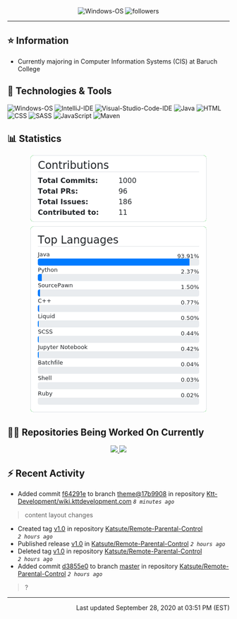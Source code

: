 <div align="center">
    <img 
        src="https://img.shields.io/badge/OS-Windows-informational?style=for-the-badge&color=3278be"
        alt="Windows-OS">
    <img 
        src="https://img.shields.io/github/followers/katsute?color=3278be&style=for-the-badge"
        alt="followers">
</div>

<hr>

## ⭐ Information

 - Currently majoring in Computer Information Systems (CIS) at Baruch College

## 🔧 Technologies & Tools

<img 
    src="https://img.shields.io/badge/OS-Windows-informational?style=flat-square&color=3278be"
    alt="Windows-OS">
<img 
    src="https://img.shields.io/badge/Editor-IntelliJ_IDEA-informational?style=flat-square&logo=intellij-idea&logoColor=white&color=3278be"
    alt="IntelliJ-IDE">
<img 
    src="https://img.shields.io/badge/Editor-Visual_Studio_Code-informational?style=flat-square&logo=Visual-Studio-Code&logoColor=white&color=3278be"
    alt="Visual-Studio-Code-IDE">
<img 
    src="https://img.shields.io/badge/Code-Java-informational?style=flat-square&logo=java&logoColor=white&color=3278be"
    alt="Java">
<img 
    src="https://img.shields.io/badge/Code-HTML-informational?style=flat-square&logo=html5&logoColor=white&color=3278be"
    alt="HTML">
<img 
    src="https://img.shields.io/badge/Code-CSS-informational?style=flat-square&logo=css-wizardry&logoColor=white&color=3278be"
    alt="CSS">
<img 
    src="https://img.shields.io/badge/Code-SASS-informational?style=flat-square&logo=sass&logoColor=white&color=3278be"
    alt="SASS">
<img 
    src="https://img.shields.io/badge/Code-JavaScript-informational?style=flat-square&logo=javascript&logoColor=white&color=3278be"
    alt="JavaScript">
<img 
    src="https://img.shields.io/badge/Tools-Maven-informational?style=flat-square&logo=apache-maven&logoColor=white&color=3278be"
    alt="Maven">

## 📊 Statistics
<div align="center">
    <a href="https://github.com/Katsute/Katsute/">
        <img src="https://github.com/Katsute/Katsute/blob/master/contributions.png">
    </a>
    <a href="https://github.com/Katsute/Katsute/">
        <img src="https://github.com/Katsute/Katsute/blob/master/languages.png">
    </a>
</div>

## 👨‍💻 Repositories Being Worked On Currently
<div align="center">
    <a href="https://github.com/Ktt-Development/ktt-development.github.io">
        <img
            src="https://github-readme-stats.vercel.app/api/pin/?username=ktt-development&repo=ktt-development.github.io&show_owner=true&title_color=3278be&text_color=202020">
    </a>
    <a href="https://github.com/Ktt-Development/rexedia">
        <img
            src="https://github-readme-stats.vercel.app/api/pin/?username=Ktt-Development&repo=rexedia&show_owner=true&title_color=3278be&text_color=202020">
    </a>
</div>

## ⚡ Recent Activity

 - Added commit [f64291e](https://github.com/Ktt-Development/wiki.kttdevelopment.com/commit/f64291ec788a1528718a7f3df81b22275d356d70) to branch [theme@17b9908](https://github.com/Ktt-Development/wiki.kttdevelopment.com/tree/theme@17b9908) in repository [Ktt-Development/wiki.kttdevelopment.com](https://github.com/Ktt-Development/wiki.kttdevelopment.com)  *`8 minutes ago`*
  > content layout changes
 - Created tag [v1.0](https://github.com/Katsute/Remote-Parental-Control/tree/v1.0) in repository [Katsute/Remote-Parental-Control](https://github.com/Katsute/Remote-Parental-Control) *`2 hours ago`*
 - Published release [v1.0](https://github.com/Katsute/Remote-Parental-Control/releases/tag/v1.0) in [Katsute/Remote-Parental-Control](https://github.com/Katsute/Remote-Parental-Control)  *`2 hours ago`*
 - Deleted tag [v1.0](https://github.com/Katsute/Remote-Parental-Control/tree/v1.0) in repository [Katsute/Remote-Parental-Control](https://github.com/Katsute/Remote-Parental-Control) *`2 hours ago`*
 - Added commit [d3855e0](https://github.com/Katsute/Remote-Parental-Control/commit/d3855e04a74f289ef34ed8d9a98f0735aa3643e4) to branch [master](https://github.com/Katsute/Remote-Parental-Control/tree/master) in repository [Katsute/Remote-Parental-Control](https://github.com/Katsute/Remote-Parental-Control)  *`2 hours ago`*
  > ?

---
<p align="right">Last updated September 28, 2020 at 03:51 PM (EST)</p>